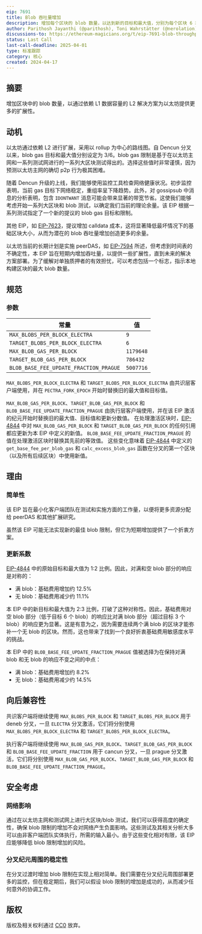 ```yaml
---
eip: 7691
title: Blob 吞吐量增加
description: 增加每个区块的 blob 数量，以达到新的目标和最大值，分别为每个区块 6 和 9 个 blob。
author: Parithosh Jayanthi (@parithosh), Toni Wahrstätter (@nerolation), Sam Calder-Mason (@samcm), Andrew Davis (@savid), Ansgar Dietrichs (@adietrichs)
discussions-to: https://ethereum-magicians.org/t/eip-7691-blob-throughput-increase/19694
status: Last Call
last-call-deadline: 2025-04-01
type: 标准跟踪
category: 核心
created: 2024-04-17
---
```


## 摘要

增加区块中的 blob 数量，以通过依赖 L1 数据容量的 L2 解决方案为以太坊提供更多的扩展性。

## 动机

以太坊通过依赖 L2 进行扩展，采用以 rollup 为中心的路线图。自 Dencun 分叉以来，blob gas 目标和最大值分别设定为 3/6。blob gas 限制是基于在以太坊主网和一系列测试网进行的一系列大区块测试得出的。选择这些值时非常谨慎，因为预测以太坊主网的确切 p2p 行为极其困难。

随着 Dencun 升级的上线，我们能够使用监控工具检查网络健康状况。初步监控表明，当前 gas 目标下网络稳定，重组率呈下降趋势。此外，对 gossipsub 中消息的分析表明，包含 `IDONTWANT` 消息可能会带来显著的带宽节省。这使我们能够考虑开始一系列大区块和 blob 测试，以确定我们当前的理论余量。该 EIP 根据一系列测试指定了一个新的提议的 blob gas 目标和限制。

其他 EIP，如 [EIP-7623](./eip-7623.md)，提议增加 calldata 成本，这将显著降低最坏情况下的基础区块大小，从而为潜在的 blob 吞吐量增加创造更多的余量。

以太坊当前的长期计划是实施 peerDAS，如 [EIP-7594](./eip-7594.md) 所述，但考虑到时间表的不确定性，本 EIP 旨在短期内增加吞吐量，以提供一些扩展性，直到未来的解决方案部署。为了缓解对单独质押者的有效担忧，可以考虑包括一个标志，指示本地构建区块的最大 blob 数量。

## 规范

### 参数

| 常量                                      | 值                  |
|------------------------------------------|---------------------|
| `MAX_BLOBS_PER_BLOCK_ELECTRA`            | `9`                 |
| `TARGET_BLOBS_PER_BLOCK_ELECTRA`         | `6`                 |
| `MAX_BLOB_GAS_PER_BLOCK`                 | `1179648`           |
| `TARGET_BLOB_GAS_PER_BLOCK`              | `786432`            |
| `BLOB_BASE_FEE_UPDATE_FRACTION_PRAGUE`   | `5007716`           |

`MAX_BLOBS_PER_BLOCK_ELECTRA` 和 `TARGET_BLOBS_PER_BLOCK_ELECTRA` 由共识层客户端使用，并在 `PECTRA_FORK_EPOCH` 开始时替换旧的最大值和目标值。

`MAX_BLOB_GAS_PER_BLOCK`、`TARGET_BLOB_GAS_PER_BLOCK` 和 `BLOB_BASE_FEE_UPDATE_FRACTION_PRAGUE` 由执行层客户端使用，并在该 EIP 激活的纪元开始时替换旧的最大值、目标值和更新分数值。
在处理激活区块时，[EIP-4844](./eip-4844.md) 中对 `MAX_BLOB_GAS_PER_BLOCK` 和 `TARGET_BLOB_GAS_PER_BLOCK` 的任何引用都应更新为本 EIP 中定义的新值。
`BLOB_BASE_FEE_UPDATE_FRACTION_PRAGUE` 的值在处理激活区块时替换其先前的等效值。
这些变化意味着 [EIP-4844](./eip-4844.md) 中定义的 `get_base_fee_per_blob_gas` 和 `calc_excess_blob_gas` 函数在分叉的第一个区块（以及所有后续区块）中使用新值。

## 理由

### 简单性

该 EIP 旨在最小化客户端团队在测试和实施方面的工作量，以便将更多资源分配给 peerDAS 和其他扩展研究。

虽然该 EIP 可能无法实现新的最佳 blob 限制，但它为短期增加提供了一个折衷方案。

### 更新系数

[EIP-4844](./eip-4844.md) 中的原始目标和最大值为 1:2 比例。因此，对满和空 blob 部分的响应是对称的：

* 满 blob：基础费用增加约 12.5%
* 无 blob：基础费用减少约 11.1%

本 EIP 中的新目标和最大值为 2:3 比例，打破了这种对称性。因此，基础费用对空 blob 部分（低于目标 6 个 blob）的响应比对满 blob 部分（超过目标 3 个 blob）的响应更为显著。这是有意为之，因为需要连续两个满 blob 的区块才能弥补一个无 blob 的区块。然而，这也带来了找到一个良好折衷基础费用敏感度水平的挑战。

本 EIP 中的 `BLOB_BASE_FEE_UPDATE_FRACTION_PRAGUE` 值被选择为在保持对满 blob 和无 blob 的响应不变之间的中点：

* 满 blob：基础费用增加约 8.2%
* 无 blob：基础费用减少约 14.5%

## 向后兼容性

共识客户端将继续使用 `MAX_BLOBS_PER_BLOCK` 和 `TARGET_BLOBS_PER_BLOCK` 用于 deneb 分叉，一旦 `ELECTRA` 分叉激活，它们将分别使用 `MAX_BLOBS_PER_BLOCK_ELECTRA` 和 `TARGET_BLOBS_PER_BLOCK_ELECTRA`。

执行客户端将继续使用 `MAX_BLOB_GAS_PER_BLOCK`、`TARGET_BLOB_GAS_PER_BLOCK` 和 `BLOB_BASE_FEE_UPDATE_FRACTION` 用于 cancun 分叉，一旦 prague 分叉激活，它们将分别使用 `MAX_BLOB_GAS_PER_BLOCK`、`TARGET_BLOB_GAS_PER_BLOCK` 和 `BLOB_BASE_FEE_UPDATE_FRACTION_PRAGUE`。

## 安全考虑

### 网络影响

通过在以太坊主网和测试网上进行大区块/blob 测试，我们可以获得高度的确定性，确保 blob 限制的增加不会对网络产生负面影响。这些测试及其相关分析大多可以由非客户端团队实体执行，所需的输入最小。由于这些变化相对有限，该 EIP 应能够降低 blob 限制增加的风险。

### 分叉纪元周围的稳定性

在分叉过渡时增加 blob 限制在实现上相对简单。我们需要在分叉纪元周围部署更多的监控，但在稳定期后，我们可以假设 blob 限制的增加是成功的，从而减少任何意外的协调工作。

## 版权

版权及相关权利通过 [CC0](../LICENSE.md) 放弃。